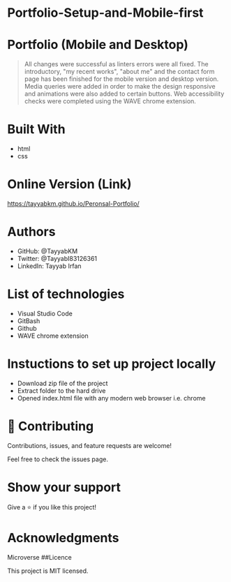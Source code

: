 # Portfolio-Setup-and-Mobile-first

# Portfolio (Mobile and Desktop)
>  All changes were successful as linters errors were all fixed. The introductory, "my recent works", "about me" and the contact form page has been finished for the mobile version and desktop version. Media queries were added in order to make the design responsive and animations were also added to certain buttons. Web accessibility checks were completed using the WAVE chrome extension.
# Built With
- html
- css


# Online Version (Link)
https://tayyabkm.github.io/Peronsal-Portfolio/


# Authors
- GitHub: @TayyabKM
- Twitter: @TayyabI83126361
- LinkedIn: Tayyab Irfan
# List of technologies
- Visual Studio Code
- GitBash
- Github
- WAVE chrome extension

# Instuctions to set up project locally
- Download zip file of the project
- Extract folder to the hard drive
- Opened index.html file with any modern web browser i.e. chrome
# 🤝 Contributing
Contributions, issues, and feature requests are welcome!

Feel free to check the issues page.

# Show your support
Give a ⭐️ if you like this project!

# Acknowledgments
Microverse
##Licence

This project is MIT licensed.

